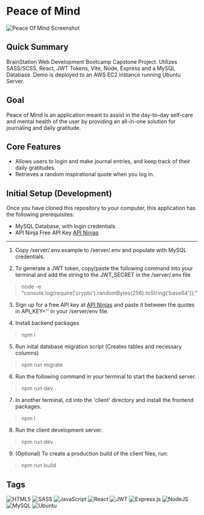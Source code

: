 # Peace of Mind

![Peace Of Mind Screenshot](https://my-portfolio-screens.s3.ca-central-1.amazonaws.com/peaceofmind/peaceofmind-screenshot.png)

## Quick Summary

BrainStation Web Development Bootcamp Capstone Project. Utilizes SASS/SCSS, React, JWT Tokens, Vite, Node, Express and a MySQL Database. Demo is deployed to an AWS EC2 instance running Ubuntu Server.

## Goal

Peace of Mind is an application meant to assist in the day-to-day self-care and mental health of the user by providing an all-in-one solution for journaling and daily gratitude.

## Core Features

- Allows users to login and make journal entries, and keep track of their daily gratitudes.
- Retrieves a random inspirational quote when you log in.

## Initial Setup (Development)

Once you have cloned this repository to your computer, this application has the following prerequisites:

- MySQL Database, with login credentials
- API Ninja Free API Key [API Ninjas](https://api-ninjas.com/register)

---

1. Copy /server/.env.example to /server/.env and populate with MySQL credentials.

2. To generate a JWT token, copy/paste the following command into your terminal and add the string to the JWT_SECRET in the /server/.env file

> node -e "console.log(require('crypto').randomBytes(256).toString('base64'));"

3. Sign up for a free API key at [API Ninjas](https://api-ninjas.com/register) and paste it between the quotes in API_KEY='' in your /server/env file.

4. Install backend packages

> npm i

5. Run inital database migration script (Creates tables and necessary columns)

> npm run migrate

6. Run the following command in your terminal to start the backend server.

> npm run dev

7. In another terminal, cd into the 'client' directory and install the frontend packages.

> npm i

8. Run the client development server.

> npm run dev

9. (Optional) To create a production build of the client files, run:

> npm run build

## Tags

![HTML5](https://img.shields.io/badge/html5-%23E34F26.svg?style=for-the-badge&logo=html5&logoColor=white)
![SASS](https://img.shields.io/badge/SASS-hotpink.svg?style=for-the-badge&logo=SASS&logoColor=white)
![JavaScript](https://img.shields.io/badge/javascript-%23323330.svg?style=for-the-badge&logo=javascript&logoColor=%23F7DF1E)
![React](https://img.shields.io/badge/react-%2320232a.svg?style=for-the-badge&logo=react&logoColor=%2361DAFB)
![JWT](https://img.shields.io/badge/JWT-black?style=for-the-badge&logo=JSON%20web%20tokens)
![Express.js](https://img.shields.io/badge/express.js-%23404d59.svg?style=for-the-badge&logo=express&logoColor=%2361DAFB)
![NodeJS](https://img.shields.io/badge/node.js-6DA55F?style=for-the-badge&logo=node.js&logoColor=white)
![MySQL](https://img.shields.io/badge/mysql-%2300f.svg?style=for-the-badge&logo=mysql&logoColor=white)
![Ubuntu](https://img.shields.io/badge/Ubuntu-E95420?style=for-the-badge&logo=ubuntu&logoColor=white)
